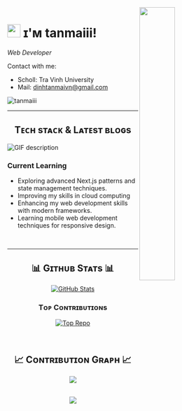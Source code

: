 <!--Night Owl image-->
<div>
  <img align="right" width="40%" src="https://owlbertsio-resized.s3.amazonaws.com/Popper.psd.full.png">
</div>

<!--Header Name-->

# <img src="https://emojis.slackmojis.com/emojis/images/1531849430/4246/blob-sunglasses.gif?1531849430" width="30"/> ɪ'ᴍ tanmaiii!

_Web Developer_
<br />

<!--Start Intro-->
<p>Contact with me:</p>

- Scholl: Tra Vinh University
- Mail: dinhtanmaivn@gmail.com

<!--Profile Count Badge-->
<p align="left">
  <img src="https://komarev.com/ghpvc/?username=tanmaiii&label=Profile%20views&color=770677&style=for-the-badge&logo=star" alt="tanmaiii" style="padding-right:20px;" />
</p>

---

<!--Languages and Tools Section-->
<h2 align="center">Tᴇᴄʜ sᴛᴀᴄᴋ & Lᴀᴛᴇsᴛ ʙʟᴏɢs</h2> 
<picture>
  <source media="(prefers-color-scheme: dark)" srcset="./Skills_Animation_Dark.gif">
  <source media="(prefers-color-scheme: light)" srcset="./Skills_Animation_White.gif">
  <img align="left" alt="GIF description" src="./Skills_Animation_White.gif">
</picture>
<br />

<h3 align="left">Current Learning</h3>
<ul align="left">
  <li>Exploring advanced Next.js patterns and state management techniques.</li>
  <li>Improving my skills in cloud computing</li>
  <li>Enhancing my web development skills with modern frameworks.</li>
  <li>Learning mobile web development techniques for responsive design.</li>
</ul>

<br />

---
<!--Github stats Table-->
<h2 align="center">📊 Gɪᴛʜᴜʙ Sᴛᴀᴛs 📊</h2>
      <p align="center">
        <a href="https://github.com/tanmaiii">
          <img align="center" src="https://github-readme-stats.vercel.app/api?username=tanmaiii&count_private=true&show_icons=true&theme=nightowl&bg_color=0,000000,441350&title_color=c56a90&text_color=ffffff&rank_icon=github&hide=prs,issues,contribs&show=reviews,prs_merged,prs_merged_percentage" alt="GitHub Stats" />
        </a>
      </p>
     <h3 align="center"><strong>Tᴏᴘ Cᴏɴᴛʀɪʙᴜᴛɪᴏɴs</strong></h3>
      <p align="center">
        <a href="https://github.com/tanmaiii">
          <img align="center" src="https://github-contributor-stats.vercel.app/api?username=tanmaiii&limit=2&theme=nightowl&show_owner=true&combine_all_yearly_contributions=false&bg_color=0,000000,441350&title_color=c56a90&text_color=ffffff" alt="Top Repo" />
        </a>
      </p>
<br />

<!--Contribution Graph-->
<h2 align="center">📈 Cᴏɴᴛʀɪʙᴜᴛɪᴏɴ Gʀᴀᴘʜ 📈</h2>
<div align="center">
    <img src="https://github-readme-activity-graph.vercel.app/graph?username=tanmaiii&bg_color=220a28&&color=ffffff&line=c56a90&point=ffeb95&area=false&hide_border=false" border-radius="15">
</div>

<br/>

<!--Footer-->
<p align="center">
  <img src="https://capsule-render.vercel.app/api?type=waving&color=gradient&height=65&section=footer"/>
</p>
